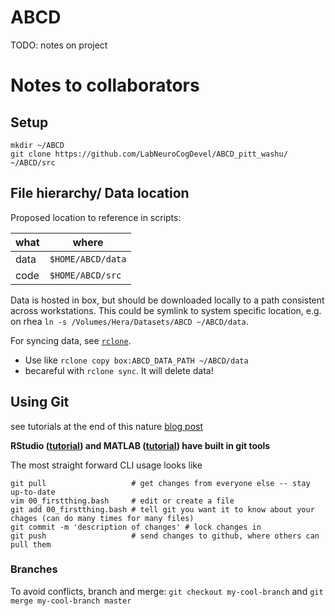 # ABCD
TODO: notes on project

# Notes to collaborators 
## Setup

```
mkdir ~/ABCD
git clone https://github.com/LabNeuroCogDevel/ABCD_pitt_washu/ ~/ABCD/src
```

## File hierarchy/ Data location
Proposed location to reference in scripts:

| what  | where             |
| ----- | ----------------- |
| data  | `$HOME/ABCD/data` |
| code  | `$HOME/ABCD/src`  |


Data is hosted in box, but should be downloaded locally to a path consistent across workstations. This could be symlink to system specific location, e.g. on rhea `ln -s /Volumes/Hera/Datasets/ABCD ~/ABCD/data`.



For syncing data, see [`rclone`](https://rclone.org/box/). 
  * Use like `rclone copy box:ABCD_DATA_PATH ~/ABCD/data`
  * becareful with `rclone sync`. It will delete data! 

## Using Git

see tutorials at the end of this nature [blog post](http://blogs.nature.com/naturejobs/2018/06/11/git-the-reproducibility-tool-scientists-love-to-hate/)

**RStudio ([tutorial](http://ohi-science.org/data-science-training/github.html#add-files-to-our-local-repo)) and MATLAB ([tutorial](https://osulp.github.io/git-advanced/05_integrate_matlab_and_git/index.html)) have built in git tools**

The most straight forward CLI usage looks like
```
git pull                   # get changes from everyone else -- stay up-to-date
vim 00_firstthing.bash     # edit or create a file
git add 00_firstthing.bash # tell git you want it to know about your chages (can do many times for many files)
git commit -m 'description of changes' # lock changes in
git push                   # send changes to github, where others can pull them
```

### Branches
To avoid conflicts, branch and merge: `git checkout my-cool-branch` and `git merge my-cool-branch master` 
